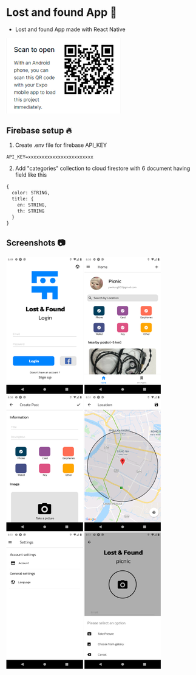 # Lost and found App :iphone:

- Lost and found App made with React Native

<img width="60%" src="screenshots/qr.png">

## Firebase setup 🔥

1) Create .env file for firebase API_KEY

```
API_KEY=xxxxxxxxxxxxxxxxxxxxxxxx
```

2) Add "categories" collection to cloud firestore with 6 document having field like this

```
{
  color: STRING,
  title: {
    en: STRING,
    th: STRING
  }
}
```

## Screenshots :camera:

<div><img width="40%" src="screenshots/1.png"> <img width="40%" src="screenshots/2.png"></div>
<div><img width="40%" src="screenshots/3.png"> <img width="40%" src="screenshots/4.png"></div>
<div><img width="40%" src="screenshots/5.png"> <img width="40%" src="screenshots/6.png"></div>

